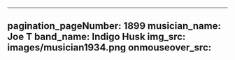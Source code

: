 ------
pagination_pageNumber: 1899
musician_name: Joe T
band_name: Indigo Husk
img_src: images/musician1934.png
onmouseover_src: 
------